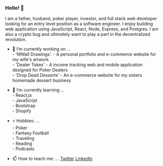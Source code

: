 ### Hello! 👋 
I am a father, husband, poker player, investor, and full stack web developer looking for an entry level position as a software engineer. I enjoy building web application using JavaScript, React, Node, Express, and Postgres. I am also a crypto bug and ultimately want to play a part in the decentralized revolution.


- 🔭 I’m currently working on ... 
            <br>   - 'MWall Drawings'.    - A personal portfolio and e-commerce website for my wife's artwork.
            <br>   - 'Dealer Tokes'       - A income tracking web and mobile application designed for Poker Dealers
            <br>   - 'Drop Dead Desserts' - An e-commerce website for my sisters homemade dessert business

- 🌱 I’m currently learning ...
              <br> -  React.js 
              <br> -  JavaScript
              <br> -  Bootstrap
              <br> -  Shopify

- ⚡ Hobbies: ... 
              <br> - Poker
              <br> - Fantasy Football
              <br> - Traveling
              <br> - Reading
              <br> - Podcasts

- 📫 How to reach me: ... [Twitter](https://twitter.com/TomWallaceJr2) [LinkedIn](https://www.linkedin.com/in/thomaswallacejr/)


